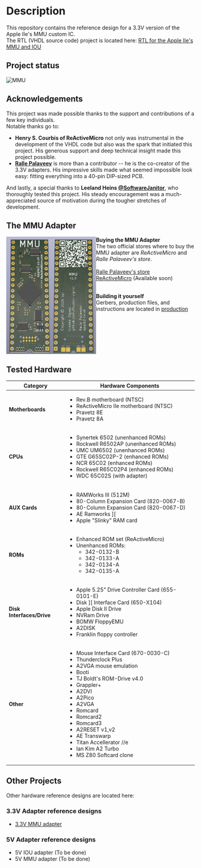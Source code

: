 # Description
This repository contains the reference design for a 3.3V version of the Apple IIe's MMU custom IC.</br>
The RTL (VHDL source code) project is located here: [RTL for the Apple IIe's MMU and IOU](https://github.com/frozen-signal/Apple_IIe_MMU_IOU)

## Project status
![MMU](https://img.shields.io/badge/3.3_V_Apple_IIe_MMU-Stable-green)<br/>

## Acknowledgements

This project was made possible thanks to the support and contributions of a few key individuals.<br/>
Notable thanks go to:
 * **Henry S. Courbis of ReActiveMicro** not only was instrumental in the development of the VHDL code but also was the spark that initiated this project. His generous support and deep technical insight made this project possible.
 * **[Ralle Palaveev](https://github.com/rallepalaveev)** is more than a contributor -- he is the co-creator of the 3.3V adapters. His impressive skills made what seemed impossible look easy: fitting everything into a 40-pin DIP-sized PCB.



And lastly, a special thanks to **Leeland Heins [@SoftwareJanitor](https://github.com/softwarejanitor)**, who thoroughly tested this project. His steady encouragement was a much-appreciated source of motivation during the tougher stretches of development.

## The MMU Adapter
<img src="/resources/MMU_Raytraced_v1.0.png" width="240" align="left" padding-right="75px"/>

**Buying the MMU Adapter**
<br/>
The two official stores where to buy the MMU adapter are _ReActiveMicro_ and _Ralle Palaveev's store_.<br/>
<br/>
<a href="https://apple2.co.uk/Products">Ralle Palaveev's store</a><br/>
<a href="https://www.reactivemicro.com/">ReActiveMicro</a> (Available soon)<br/>
<br/>

**Building it yourself**
<br/>
Gerbers, production files, and instructions are located in [production](production/)

<br clear="all">

## Tested Hardware

| Category         | Hardware Components |
|------------------|---------------------|
| **Motherboards** | <ul><li>Rev.B motherboard (NTSC)</li><li>ReActiveMicro IIe motherboard (NTSC)</li><li>Pravetz 8E</li><li>Pravetz 8A</li></ul> |
| **CPUs**         | <ul><li>Synertek 6502 (unenhanced ROMs)</li><li>Rockwell R6502AP (unenhanced ROMs)</li><li>UMC UM6502 (unenhanced ROMs)</li><li>GTE G65SC02P-2 (enhanced ROMs)</li><li>NCR 65C02 (enhanced ROMs)</li><li>Rockwell R65C02P4 (enhanced ROMs)</li><li>WDC 65C02S (with adapter)</li></ul> |
| **AUX Cards**    | <ul><li>RAMWorks III (512M)</li><li>80-Column Expansion Card (820-0067-B)</li><li>80-Column Expansion Card (820-0067-D)</li><li>AE Ramworks ][</li><li>Apple "Slinky" RAM card</li></ul> |
| **ROMs**         | <ul><li>Enhanced ROM set (ReActiveMicro)</li><li>Unenhanced ROMs:<ul><li>342-0132-B</li><li>342-0133-A</li><li>342-0134-A</li><li>342-0135-A</li></ul></li></ul> |
| **Disk Interfaces/Drive** | <ul><li>Apple 5.25" Drive Controller Card (655-0101-E)</li><li>Disk ][ Interface Card (650-X104)</li><li>Apple Disk II Drive</li><li>NVRam Drive</li><li>BOMW FloppyEMU</li><li>A2DISK</li><li>Franklin floppy controller</li></ul> |
| **Other**        | <ul><li>Mouse Interface Card (670-0030-C)</li><li>Thunderclock Plus</li><li>A2VGA mouse emulation</li><li>Booti</li><li>TJ Boldt's ROM-Drive v4.0</li><li>Grappler+</li><li>A2DVI</li><li>A2Pico</li><li>A2VGA</li><li>Romcard</li><li>Romcard2</li><li>Romcard3</li><li>A2RESET v1,v2</li><li>AE Transwarp</li><li>Titan Accellerator //e</li><li>Ian Kim A2 Turbo</li><li>MS Z80 Softcard clone</li></ul> |

## Other Projects
Other hardware reference designs are located here:
### 3.3V Adapter reference designs
- [3.3V MMU adapter](https://github.com/frozen-signal/Apple_IIe_MMU_3V3)

### 5V Adapter reference designs
- 5V IOU adapter (To be done)
- 5V MMU adapter (To be done)



